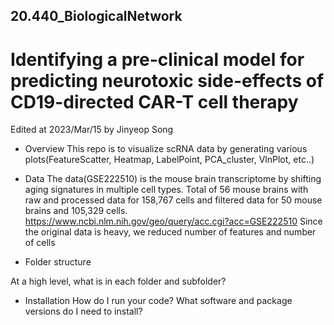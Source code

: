## 20.440_BiologicalNetwork
# Identifying a pre-clinical model for predicting neurotoxic side-effects of CD19-directed CAR-T cell therapy

Edited at 2023/Mar/15 by Jinyeop Song


- Overview
This repo is to visualize scRNA data by generating various plots(FeatureScatter, Heatmap, LabelPoint, PCA_cluster, VlnPlot, etc..)

- Data
The data(GSE222510) is the mouse brain transcriptome by shifting aging signatures in multiple cell types. 
Total of 56 mouse brains with raw and processed data for 158,767 cells and filtered data for 50 mouse brains and 105,329 cells.
https://www.ncbi.nlm.nih.gov/geo/query/acc.cgi?acc=GSE222510
Since the original data is heavy, we reduced number of features and number of cells 

- Folder structure

At a high level, what is in each folder and subfolder?

- Installation
How do I run your code?
What software and package versions do I need to install?




